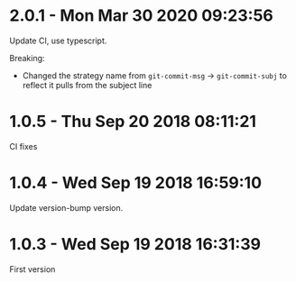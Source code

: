 # 2.0.1 - Mon Mar 30 2020 09:23:56

Update CI, use typescript.

Breaking:

- Changed the strategy name from `git-commit-msg` -> `git-commit-subj` to reflect it pulls 
from the subject line

# 1.0.5 - Thu Sep 20 2018 08:11:21

CI fixes

# 1.0.4 - Wed Sep 19 2018 16:59:10

Update version-bump version.

# 1.0.3 - Wed Sep 19 2018 16:31:39

First version
